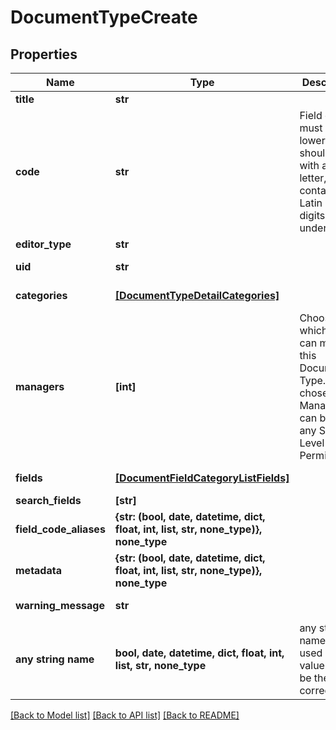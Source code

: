 # DocumentTypeCreate


## Properties
Name | Type | Description | Notes
------------ | ------------- | ------------- | -------------
**title** | **str** |  | 
**code** | **str** | Field codes must be lowercase, should start with a Latin letter, and contain  only Latin letters, digits, and underscores. | 
**editor_type** | **str** |  | 
**uid** | **str** |  | [optional] [readonly] 
**categories** | [**[DocumentTypeDetailCategories]**](DocumentTypeDetailCategories.md) |  | [optional] [readonly] 
**managers** | **[int]** | Choose which users can modify this Document Type. Users chosen as Managers can be of any System-Level Permission. | [optional] 
**fields** | [**[DocumentFieldCategoryListFields]**](DocumentFieldCategoryListFields.md) |  | [optional] [readonly] 
**search_fields** | **[str]** |  | [optional] 
**field_code_aliases** | **{str: (bool, date, datetime, dict, float, int, list, str, none_type)}, none_type** |  | [optional] 
**metadata** | **{str: (bool, date, datetime, dict, float, int, list, str, none_type)}, none_type** |  | [optional] 
**warning_message** | **str** |  | [optional] [readonly] 
**any string name** | **bool, date, datetime, dict, float, int, list, str, none_type** | any string name can be used but the value must be the correct type | [optional]

[[Back to Model list]](../README.md#documentation-for-models) [[Back to API list]](../README.md#documentation-for-api-endpoints) [[Back to README]](../README.md)


